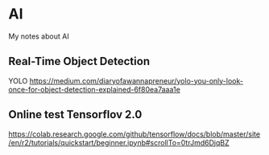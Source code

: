 # AI
My notes about AI

## Real-Time Object Detection
YOLO https://medium.com/diaryofawannapreneur/yolo-you-only-look-once-for-object-detection-explained-6f80ea7aaa1e

## Online test Tensorflov 2.0

https://colab.research.google.com/github/tensorflow/docs/blob/master/site/en/r2/tutorials/quickstart/beginner.ipynb#scrollTo=0trJmd6DjqBZ
